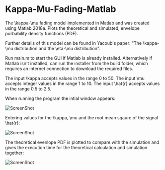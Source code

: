 # Kappa-Mu-Fading-Matlab
The \kappa-\mu fading model implemented in Matlab and was created using Matlab 2018a.
Plots the theoretical and simulated, envelope porbability density functions (PDF).

Further details of this model can be found in Yacoub's paper: 
"The \kappa-\mu distribution and the \eta-\mu distribution".

Run main.m to start the GUI if Matlab is already installed.
Alternatively if Matlab isn't installed, can run the installer from the build folder, which requires an internet connection to download the required files.

The input \kappa accepts values in the range 0 to 50.
The input \mu accepts integer values in the range 1 to 10.
The input \hat{r} accepts values in the range 0.5 to 2.5.

When running the program the intial window appears:

![ScreenShot](https://raw.github.com/Jonathan-Browning/Kappa-Mu-Fading-Matlab/main/docs/window.png)

Entering values for the \kappa, \mu and the root mean sqaure of the signal \hat{r}:

![ScreenShot](https://raw.github.com/Jonathan-Browning/Kappa-Mu-Fading-Matlab/main/docs/inputs.png)

The theoretical evenlope PDF is plotted to compare with the simulation and gives the execution time for the theoretical calculation and simulation together:

![ScreenShot](https://raw.github.com/Jonathan-Browning/Kappa-Mu-Fading-Matlab/main/docs/results.png)
